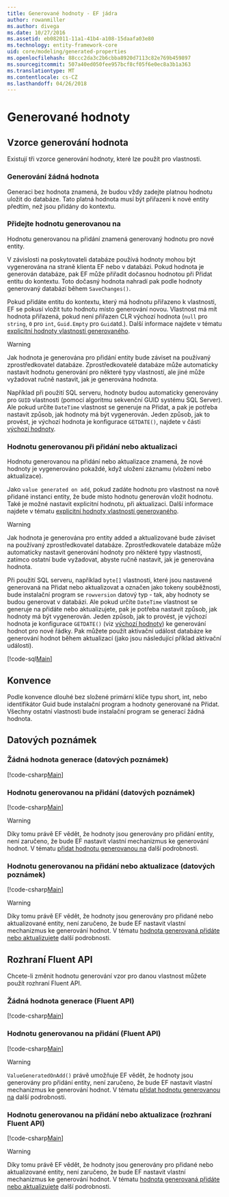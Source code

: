 ```yaml
---
title: Generované hodnoty - EF jádra
author: rowanmiller
ms.author: divega
ms.date: 10/27/2016
ms.assetid: eb082011-11a1-41b4-a108-15daafa03e80
ms.technology: entity-framework-core
uid: core/modeling/generated-properties
ms.openlocfilehash: 88ccc2da3c2b6cbba8920d7113c82e769b459897
ms.sourcegitcommit: 507a40ed050fee957bcf8cf05f6e0ec8a3b1a363
ms.translationtype: MT
ms.contentlocale: cs-CZ
ms.lasthandoff: 04/26/2018
---
```

# <a name="generated-values"></a>Generované hodnoty

## <a name="value-generation-patterns"></a>Vzorce generování hodnota

Existují tři vzorce generování hodnoty, které lze použít pro vlastnosti.

### <a name="no-value-generation"></a>Generování žádná hodnota

Generaci bez hodnota znamená, že budou vždy zadejte platnou hodnotu uložit do databáze. Tato platná hodnota musí být přiřazeni k nové entity předtím, než jsou přidány do kontextu.

### <a name="value-generated-on-add"></a>Přidejte hodnotu generovanou na

Hodnotu generovanou na přidání znamená generovaný hodnotu pro nové entity.

V závislosti na poskytovateli databáze používá hodnoty mohou být vygenerována na straně klienta EF nebo v databázi. Pokud hodnota je generován databáze, pak EF může přiřadit dočasnou hodnotou při Přidat entitu do kontextu. Toto dočasný hodnota nahradí pak podle hodnoty generovaný databází během `SaveChanges()`.

Pokud přidáte entitu do kontextu, který má hodnotu přiřazeno k vlastnosti, EF se pokusí vložit tuto hodnotu místo generování novou. Vlastnost má mít hodnota přiřazená, pokud není přiřazen CLR výchozí hodnota (`null` pro `string`, `0` pro `int`, `Guid.Empty` pro `Guid`atd.). Další informace najdete v tématu [explicitní hodnoty vlastností generovaného](../saving/explicit-values-generated-properties.md).

> [!WARNING]  
> Jak hodnota je generována pro přidání entity bude záviset na používaný zprostředkovatel databáze. Zprostředkovatelé databáze může automaticky nastavit hodnotu generování pro některé typy vlastností, ale jiné může vyžadovat ručně nastavit, jak je generována hodnota.
>
> Například při použití SQL serveru, hodnoty budou automaticky generovány pro `GUID` vlastnosti (pomocí algoritmu sekvenční GUID systému SQL Server). Ale pokud určíte `DateTime` vlastnost se generuje na Přidat, a pak je potřeba nastavit způsob, jak hodnoty má být vygenerován. Jeden způsob, jak to provést, je výchozí hodnota je konfigurace `GETDATE()`, najdete v části [výchozí hodnoty](relational/default-values.md).

### <a name="value-generated-on-add-or-update"></a>Hodnotu generovanou při přidání nebo aktualizaci

Hodnotu generovanou na přidání nebo aktualizace znamená, že nové hodnoty je vygenerováno pokaždé, když uložení záznamu (vložení nebo aktualizace).

Jako `value generated on add`, pokud zadáte hodnotu pro vlastnost na nově přidané instanci entity, že bude místo hodnotu generován vložit hodnotu. Také je možné nastavit explicitní hodnotu, při aktualizaci. Další informace najdete v tématu [explicitní hodnoty vlastností generovaného](../saving/explicit-values-generated-properties.md).

> [!WARNING]
> Jak hodnota je generována pro entity added a aktualizované bude záviset na používaný zprostředkovatel databáze. Zprostředkovatele databáze může automaticky nastavit generování hodnoty pro některé typy vlastností, zatímco ostatní bude vyžadovat, abyste ručně nastavit, jak je generována hodnota.
> 
> Při použití SQL serveru, například `byte[]` vlastnosti, které jsou nastavené generovaná na Přidat nebo aktualizovat a označen jako tokeny souběžnosti, bude instalační program se `rowversion` datový typ - tak, aby hodnoty se budou generovat v databázi. Ale pokud určíte `DateTime` vlastnost se generuje na přidáte nebo aktualizujete, pak je potřeba nastavit způsob, jak hodnoty má být vygenerován. Jeden způsob, jak to provést, je výchozí hodnota je konfigurace `GETDATE()` (viz [výchozí hodnoty](relational/default-values.md)) ke generování hodnot pro nové řádky. Pak můžete použít aktivační událost databáze ke generování hodnot během aktualizací (jako jsou následující příklad aktivační události).
> 
> [!code-sql[Main](../../../samples/core/Modeling/FluentAPI/Samples/ValueGeneratedOnAddOrUpdate.sql)]

## <a name="conventions"></a>Konvence

Podle konvence dlouhé bez složené primární klíče typu short, int, nebo identifikátor Guid bude instalační program a hodnoty generované na Přidat. Všechny ostatní vlastnosti bude instalační program se generací žádná hodnota.

## <a name="data-annotations"></a>Datových poznámek

### <a name="no-value-generation-data-annotations"></a>Žádná hodnota generace (datových poznámek)

[!code-csharp[Main](../../../samples/core/Modeling/DataAnnotations/Samples/ValueGeneratedNever.cs#Sample)]

### <a name="value-generated-on-add-data-annotations"></a>Hodnotu generovanou na přidání (datových poznámek)

[!code-csharp[Main](../../../samples/core/Modeling/DataAnnotations/Samples/ValueGeneratedOnAdd.cs#Sample)]

> [!WARNING]  
> Díky tomu právě EF vědět, že hodnoty jsou generovány pro přidání entity, není zaručeno, že bude EF nastavit vlastní mechanizmus ke generování hodnot. V tématu [přidat hodnotu generovanou na](#value-generated-on-add) další podrobnosti.

### <a name="value-generated-on-add-or-update-data-annotations"></a>Hodnotu generovanou na přidání nebo aktualizace (datových poznámek)

[!code-csharp[Main](../../../samples/core/Modeling/DataAnnotations/Samples/ValueGeneratedOnAddOrUpdate.cs#Sample)]

> [!WARNING]  
> Díky tomu právě EF vědět, že hodnoty jsou generovány pro přidané nebo aktualizované entity, není zaručeno, že bude EF nastavit vlastní mechanizmus ke generování hodnot. V tématu [hodnota generovaná přidáte nebo aktualizujete](#value-generated-on-add-or-update) další podrobnosti.

## <a name="fluent-api"></a>Rozhraní Fluent API

Chcete-li změnit hodnotu generování vzor pro danou vlastnost můžete použít rozhraní Fluent API.

### <a name="no-value-generation-fluent-api"></a>Žádná hodnota generace (Fluent API)

[!code-csharp[Main](../../../samples/core/Modeling/FluentAPI/Samples/ValueGeneratedNever.cs#Sample)]

### <a name="value-generated-on-add-fluent-api"></a>Hodnotu generovanou na přidání (Fluent API)

[!code-csharp[Main](../../../samples/core/Modeling/FluentAPI/Samples/ValueGeneratedOnAdd.cs#Sample)]

> [!WARNING]  
> `ValueGeneratedOnAdd()` právě umožňuje EF vědět, že hodnoty jsou generovány pro přidání entity, není zaručeno, že bude EF nastavit vlastní mechanizmus ke generování hodnot.  V tématu [přidat hodnotu generovanou na](#value-generated-on-add) další podrobnosti.

### <a name="value-generated-on-add-or-update-fluent-api"></a>Hodnotu generovanou na přidání nebo aktualizace (rozhraní Fluent API)

[!code-csharp[Main](../../../samples/core/Modeling/FluentAPI/Samples/ValueGeneratedOnAddOrUpdate.cs#Sample)]

> [!WARNING]  
> Díky tomu právě EF vědět, že hodnoty jsou generovány pro přidané nebo aktualizované entity, není zaručeno, že bude EF nastavit vlastní mechanizmus ke generování hodnot. V tématu [hodnota generovaná přidáte nebo aktualizujete](#value-generated-on-add-or-update) další podrobnosti.
